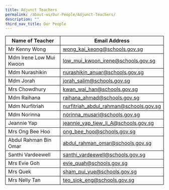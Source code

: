 ```yaml
---
title: Adjunct Teachers
permalink: /about-us/Our-People/Adjunct-Teachers/
description: ""
third_nav_title: Our People
---
```

<table>
	<thead>
		<tr>
      <th style="border:1px solid black;">Name of Teacher</th>
			<th style="border:1px solid black;">Email Address</th>
		</tr>
	</thead>
	<tbody>
		<tr>
      <td style="border:1px solid black;">Mr Kenny Wong</td>
			<td style="border:1px solid black;"><a href="wong_kai_keong@schools.gov.sg">wong_kai_keong@schools.gov.sg</a></td>
		</tr>
		<tr>
		</tr>
		<tr>
      <td style="border:1px solid black;">Mdm Irene Low Mui Kwoon</td>
			<td style="border:1px solid black;"><a href="low_mui_kwoon_irene@schools.gov.sg">low_mui_kwoon_irene@schools.gov.sg</a></td>
		</tr>
		<tr>
      <td style="border:1px solid black;">Mdm Nurashikin</td>
			<td style="border:1px solid black;"><a href="nurashikin_anuar@schools.gov.sg">nurashikin_anuar@schools.gov.sg</a></td>
		</tr>
		<tr>
       <td style="border:1px solid black;">Mdm Jorah</td>
			<td style="border:1px solid black;"><a href="tan_poh_soon@schools.gov.sg">jorah_salim@schools.gov.sg</a></td>
		</tr>
		<tr>
      <td style="border:1px solid black;">Mrs Chowdhury</td>
			<td style="border:1px solid black;"><a href="kwan_wai_han@schools.gov.sg">kwan_wai_han@schools.gov.sg</a></td>
		</tr>
		<tr>
      <td style="border:1px solid black;">Mdm Raihana</td>
			<td style="border:1px solid black;"><a href="raihana_ahmad@schools.gov.sg">raihana_ahmad@schools.gov.sg</a></td>
		</tr>
    <tr>
      <td style="border:1px solid black;">Mdm Nurfitriah</td>
			<td style="border:1px solid black;"><a href="nurfitriah_abdul_rahman@schools.gov.sg">nurfitriah_abdul_rahman@schools.gov.sg</a></td>
		</tr> 
		<tr>
      <td style="border:1px solid black;">Mdm Norinna</td>
			<td style="border:1px solid black;"><a href="norinna_musari@schools.gov.sg">norinna_musari@schools.gov.sg</a></td>
		</tr> 
		   <tr>
				 <td style="border:1px solid black;">Jeannie Yap</td>
			<td style="border:1px solid black;"><a href="jeannie_yap_tiew_li_A@schools.gov.sg">jeannie_yap_tiew_li_A@schools.gov.sg
</a></td></tr>
			 <tr><td style="border:1px solid black;">Mrs Ong Bee Hoo</td>
			<td style="border:1px solid black;"><a href="ong_bee_hoo@schools.gov.sg">ong_bee_hoo@schools.gov.sg
</a></td></tr>	
			<tr>
				<td style="border:1px solid black;">Abdul Rahman Bin Omar</td>
			<td style="border:1px solid black;"><a href="abdul_rahman_omar@schools.gov.sg">abdul_rahman_omar@schools.gov.sg
</a>
		</td>
		</tr>
		<tr>
      <td style="border:1px solid black;">Santhi Vardeewell</td>
			<td style="border:1px solid black;"><a href="santhi_vardeewell@schools.gov.sg">santhi_vardeewell@schools.gov.sg</a></td>
	</tr>
		<tr>
      <td style="border:1px solid black;">Mrs Evie Goh</td>
			<td style="border:1px solid black;"><a href="evie_quah@schools.gov.sg">evie_quah@schools.gov.sg</a></td>
	</tr>
		  <tr><td style="border:1px solid black;">Mrs Quek</td>
			<td style="border:1px solid black;"><a href="sham_pui_yue@schools.gov.sg">sham_pui_yue@schools.gov.sg</a></td>
		</tr>
		  <tr><td style="border:1px solid black;">Mrs Nelly Tan</td>
			<td style="border:1px solid black;"><a href="teo_siok_eng@schools.gov.sg">teo_siok_eng@schools.gov.sg</a></td>
	</tr></tbody>
</table>